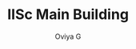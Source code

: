 ---
#YAML part
layout: post
title: IISc Main Building
author: Oviya G
description: "Hopes, dreams and sleeplessness, place where it all began"
categories: pictures
image: "/assets/images/Pictures/IISc_Main_Building-Oviya _G.jpg"
---